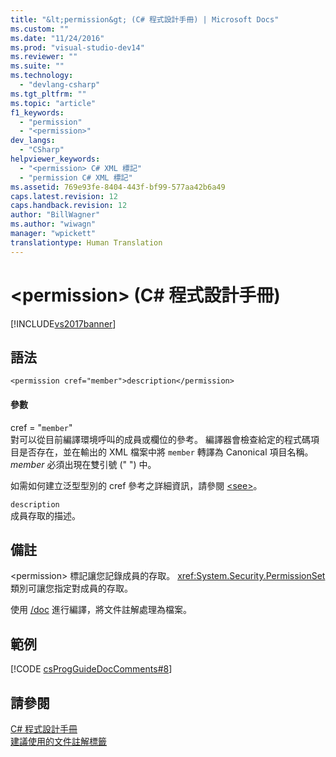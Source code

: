 ```yaml
---
title: "&lt;permission&gt; (C# 程式設計手冊) | Microsoft Docs"
ms.custom: ""
ms.date: "11/24/2016"
ms.prod: "visual-studio-dev14"
ms.reviewer: ""
ms.suite: ""
ms.technology: 
  - "devlang-csharp"
ms.tgt_pltfrm: ""
ms.topic: "article"
f1_keywords: 
  - "permission"
  - "<permission>"
dev_langs: 
  - "CSharp"
helpviewer_keywords: 
  - "<permission> C# XML 標記"
  - "permission C# XML 標記"
ms.assetid: 769e93fe-8404-443f-bf99-577aa42b6a49
caps.latest.revision: 12
caps.handback.revision: 12
author: "BillWagner"
ms.author: "wiwagn"
manager: "wpickett"
translationtype: Human Translation
---
```

# &lt;permission&gt; (C# 程式設計手冊)
[!INCLUDE[vs2017banner](../../../csharp/includes/vs2017banner.md)]

## 語法  
  
```  
<permission cref="member">description</permission>  
```  
  
#### 參數  
 cref \= "`member`"  
 對可以從目前編譯環境呼叫的成員或欄位的參考。  編譯器會檢查給定的程式碼項目是否存在，並在輸出的 XML 檔案中將 `member` 轉譯為 Canonical 項目名稱。 *member* 必須出現在雙引號 \(" "\) 中。  
  
 如需如何建立泛型型別的 cref 參考之詳細資訊，請參閱 [\<see\>](../../../csharp/programming-guide/xmldoc/see.md)。  
  
 `description`  
 成員存取的描述。  
  
## 備註  
 \<permission\> 標記讓您記錄成員的存取。  <xref:System.Security.PermissionSet> 類別可讓您指定對成員的存取。  
  
 使用 [\/doc](../../../csharp/language-reference/compiler-options/doc-compiler-option.md) 進行編譯，將文件註解處理為檔案。  
  
## 範例  
 [!CODE [csProgGuideDocComments#8](../CodeSnippet/VS_Snippets_VBCSharp/csProgGuideDocComments#8)]  
  
## 請參閱  
 [C\# 程式設計手冊](../../../csharp/programming-guide/index.md)   
 [建議使用的文件註解標籤](../../../csharp/programming-guide/xmldoc/recommended-tags-for-documentation-comments.md)